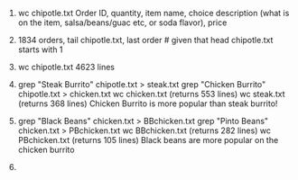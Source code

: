 1. wc chipotle.txt
Order ID, quantity, item name, choice description (what is on the item, salsa/beans/guac etc, or soda flavor), price

2. 1834 orders, tail chipotle.txt, last order # given that head chipotle.txt starts with 1

3. wc chipotle.txt 4623 lines
4. grep "Steak Burrito" chipotle.txt > steak.txt
   grep "Chicken Burrito" chipotle.txt > chicken.txt
   wc chicken.txt (returns 553 lines)
   wc steak.txt (returns 368 lines)
   Chicken Burrito is more popular than steak burrito!
   
5. grep "Black Beans" chicken.txt > BBchicken.txt
   grep "Pinto Beans" chicken.txt > PBchicken.txt
   wc BBchicken.txt (returns 282 lines)
   wc PBchicken.txt (returns 105 lines)
   Black beans are more popular on the chicken burrito

6.
